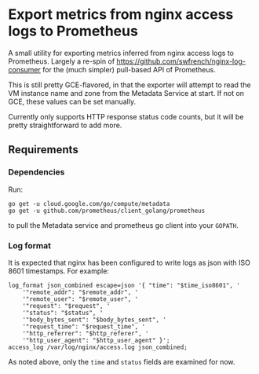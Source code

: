 # Export metrics from nginx access logs to Prometheus

A small utility for exporting metrics inferred from nginx access logs to
Prometheus. Largely a re-spin of https://github.com/swfrench/nginx-log-consumer
for the (much simpler) pull-based API of Prometheus.

This is still pretty GCE-flavored, in that the exporter will attempt to read
the VM instance name and zone from the Metadata Service at start. If not on
GCE, these values can be set manually.

Currently only supports HTTP response status code counts, but it will be pretty
straightforward to add more.

## Requirements

### Dependencies

Run:

    go get -u cloud.google.com/go/compute/metadata
    go get -u github.com/prometheus/client_golang/prometheus

to pull the Metadata service and prometheus go client into your `GOPATH`.

### Log format

It is expected that nginx has been configured to write logs as json with ISO
8601 timestamps. For example:

    log_format json_combined escape=json '{ "time": "$time_iso8601", '
        '"remote_addr": "$remote_addr", '
        '"remote_user": "$remote_user", '
        '"request": "$request", '
        '"status": "$status", '
        '"body_bytes_sent": "$body_bytes_sent", '
        '"request_time": "$request_time", '
        '"http_referrer": "$http_referer", '
        '"http_user_agent": "$http_user_agent" }';
    access_log /var/log/nginx/access.log json_combined;

As noted above, only the `time` and `status` fields are examined for now.
